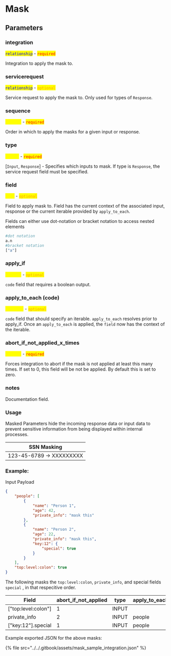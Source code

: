# Mask

## Parameters

### integration

<mark style="color:blue;">`relationship`</mark> - <mark style="color:red;">`required`</mark>

Integration to apply the mask to.

### servicerequest

<mark style="color:blue;">`relationship`</mark> - <mark style="color:orange;">`optional`</mark>

Service request to apply the mask to. Only used for types of `Response`.

### sequence

<mark style="color:yellow;">`integer`</mark> - <mark style="color:red;">`required`</mark>

Order in which to apply the masks for a given input or response.

### type

<mark style="color:yellow;">`string`</mark> - <mark style="color:red;">`required`</mark>

\[`Input`, `Response`] - Specifies which inputs to mask. If type is `Response`, the service request field must be specified.

### field

<mark style="color:yellow;">`code`</mark> - <mark style="color:orange;">`optional`</mark>

Field to apply mask to. Field has the current context of the associated input, response or the current iterable provided by `apply_to_each`.

Fields can either use dot-notation or bracket notation to access nested elements

```py
#dot notation
a.n
#bracket notation
["a"]
```

### apply\_if

<mark style="color:yellow;">`boolean`</mark> - <mark style="color:orange;">`optional`</mark>

`code` field that requires a boolean output.

### apply\_to\_each (code)

<mark style="color:yellow;">`iterable`</mark> - <mark style="color:orange;">`optional`</mark>

`code` field that should specify an iterable. `apply_to_each` resolves prior to apply\_if. Once an `apply_to_each` is applied, the `field` now has the context of the iterable.

### abort\_if\_not\_applied\_x\_times

<mark style="color:yellow;">`integer`</mark> - <mark style="color:red;">`required`</mark>

Forces integration to abort if the mask is not applied at least this many times. If set to 0, this field will be not be applied. By default this is set to zero.

### notes

Documentation field.

### Usage

Masked Parameters hide the incoming response data or input data to prevent sensitive information from being displayed within internal processes.

| SSN Masking              |
| ------------------------ |
| 123-45-6789 -> XXXXXXXXX |

### Example:

Input Payload

```json
{
    "people": [
        {
            "name": "Person 1",
            "age": 42,
            "private_info": "mask this"
        },
        {
            "name": "Person 2",
            "age": 22,
            "private_info": "mask this",
            "key:12": {
                "special": true
            }
        }
    ],
    "top:level:colon": true
}
```

The following masks the `top:level:colon`, `private_info`, and special fields `special` , in that respecitive order.

<table><thead><tr><th width="189">Field</th><th width="184">abort_if_not_applied</th><th width="84">type</th><th width="147">apply_to_each</th><th>apply_if</th></tr></thead><tbody><tr><td>["top:level:colon"]</td><td>1</td><td>INPUT</td><td></td><td></td></tr><tr><td>private_info</td><td>2</td><td>INPUT</td><td>people</td><td></td></tr><tr><td>["key:12"].special</td><td>1</td><td>INPUT</td><td>people</td><td>["key:12"]</td></tr></tbody></table>

Example exported JSON for the above masks:

{% file src="../../.gitbook/assets/mask_sample_integration.json" %}
